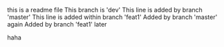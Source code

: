 this is a readme file
This branch is 'dev'
This line is added by branch 'master'
This line is added within branch 'feat1'
Added by branch 'master' again
Added by branch 'feat1' later


haha
